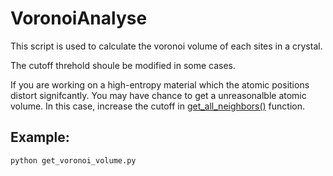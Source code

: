 # VoronoiAnalyse
This script is used to calculate the voronoi volume of each sites in a crystal.


The cutoff threhold shoule be modified in some cases. 

If you are working on a high-entropy material which the atomic positions distort signifcantly. You may have chance to get a unreasonalble atomic volume. In this case, increase the cutoff in [get_all_neighbors()](https://github.com/jzhang-github/VoronoiAnalyse/blob/eb4f1e93202cb1d164efc493a4c8fb37fb3b4442/get_voronoi_volume.py#L80-L81) function.


## Example:
```markdown
python get_voronoi_volume.py
